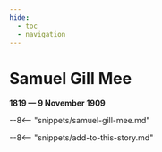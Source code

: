 ```yaml
---
hide:
  - toc
  - navigation 
---
```


# Samuel Gill Mee

**1819 — 9 November 1909**

--8<-- "snippets/samuel-gill-mee.md"

--8<-- "snippets/add-to-this-story.md"